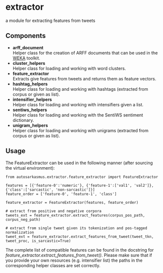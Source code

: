 extractor
=========
a module for extracting features from tweets

Components
----------
* **arff_document**  
    Helper class for the creation of ARFF documents that can be used in the [WEKA](http://www.cs.waikato.ac.nz/ml/weka/) toolkit.
* **cluster_helpers**  
    Helper class for loading and working with word clusters.
* **feature_extractor**  
    Extracts give features from tweets and returns them as feature vectors.
* **hashtag_helpers**  
    Helper class for loading and working with hashtags (extracted from corpus or given as list).
* **intensifier_helpers**  
    Helper class for loading and working with intensifiers given a list.
* **sentiws_helpers**  
    Helper class for loading and working with the SentiWS sentiment dictionary.
* **unigram_helpers**  
    Helper class for loading and working with unigrams (extracted from corpus or given as list).

Usage
-----
The FeatureExtractor can be used in the following manner (after sourcing the virtual environment):

    from autosarkasmus.extractor.feature_extractor import FeatureExtractor

    features = [{'feature-0':'numeric'}, {'feature-1':['val1', 'val2']}, {'class':['sarcastic', 'non-sarcastic']}]
    feature_order = ['feature-0', 'feature-1', 'class']

    feature_extractor = FeatureExtractor(features, feature_order)

    # extract from positive and negative corpora
    tweets_ext = feature_extractor.extract_features(corpus_pos_path, corpus_neg_path)

    # extract from single tweet given its tokenization and pos-tagged normalization
    tweet_ext = feature_extractor.extract_features_from_tweet(tweet_tkn, tweet_proc, is_sarcastic=True)

The complete list of compatible features can be found in the docstring for *feature_extractor.extract_features_from_tweet()*. Please make sure that if you provide your own resources (e.g. intensifier list) the paths in the corresponding helper classes are set correctly.
